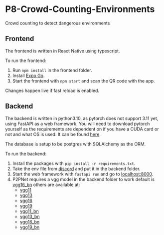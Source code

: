 # P8-Crowd-Counting-Environments
Crowd counting to detect dangerous environments

## Frontend
The frontend is written in React Native using typescript.

To run the frontend:
1. Run `npm install` in the frontend folder.
2. Install [Expo Go](https://expo.dev/expo-go). 
3. Start the frontend with `npm start` and scan the QR code with the app. 

Changes happen live if fast reload is enabled.

## Backend
The backend is written in python3.10, as pytorch does not support 3.11 yet, using FastAPI as a web framework.
You will need to download pytorch yourself as the requirements are dependent on if you have a CUDA card or not and what OS is used. It can be found [here](https://pytorch.org/get-started/locally/).

The database is setup to be postgres with SQLAlchemy as the ORM.

To run the backend:
1. Install the packages with `pip install -r requirements.txt`.
2. Take the env file from [discord](https://discord.com/channels/1070635395731165184/1070636486040506439) and put it in the backend folder.
3. Start the web framework with `fastapi run` and go to [localhost:8000](localhost:8000).
4. P2PNet requires a vgg model in the backend folder to work default is [vgg16_bn](https://download.pytorch.org/models/vgg16_bn-6c64b313.pth) others are available at:
    - [vgg11](https://download.pytorch.org/models/vgg11-bbd30ac9.pth)  
    - [vgg13](https://download.pytorch.org/models/vgg13-c768596a.pth)  
    - [vgg16](https://download.pytorch.org/models/vgg16-397923af.pth)  
    - [vgg19](https://download.pytorch.org/models/vgg19-dcbb9e9d.pth)  
    - [vgg11_bn](https://download.pytorch.org/models/vgg11_bn-6002323d.pth)  
    - [vgg13_bn](https://download.pytorch.org/models/vgg13_bn-abd245e5.pth)  
    - [vgg16_bn](https://download.pytorch.org/models/vgg16_bn-6c64b313.pth)  
    - [vgg19_bn](https://download.pytorch.org/models/vgg19_bn-c79401a0.pth)